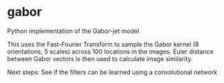 # gabor
Python implementation of the Gabor-jet model

This uses the Fast-Fourier Transform to sample the Gabor kernel (8 orientations, 5 scales) across 100 locations in the images. Euler distance between Gabor vectors is then used to calculate image similarity.

Next steps: See if the filters can be learned using a convolutional network
